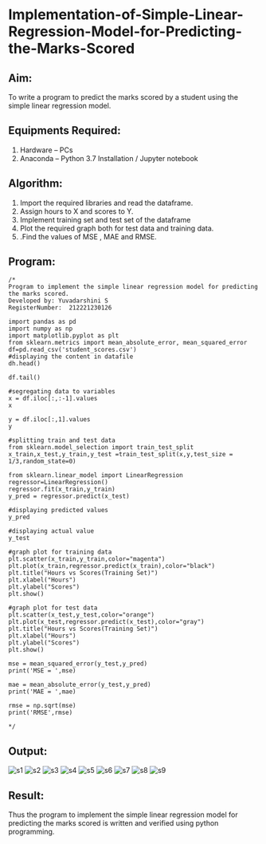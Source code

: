 # Implementation-of-Simple-Linear-Regression-Model-for-Predicting-the-Marks-Scored

## Aim:
To write a program to predict the marks scored by a student using the simple linear regression model.

## Equipments Required:
1. Hardware – PCs
2. Anaconda – Python 3.7 Installation / Jupyter notebook

## Algorithm:
1. Import the required libraries and read the dataframe.
2. Assign hours to X and scores to Y.
3. Implement training set and test set of the dataframe
4. Plot the required graph both for test data and training data.
5. .Find the values of MSE , MAE and RMSE.

## Program:
```
/*
Program to implement the simple linear regression model for predicting the marks scored.
Developed by: Yuvadarshini S
RegisterNumber:  212221230126

import pandas as pd
import numpy as np
import matplotlib.pyplot as plt
from sklearn.metrics import mean_absolute_error, mean_squared_error
df=pd.read_csv('student_scores.csv')
#displaying the content in datafile
dh.head()

df.tail()

#segregating data to variables
x = df.iloc[:,:-1].values
x

y = df.iloc[:,1].values
y

#splitting train and test data
from sklearn.model_selection import train_test_split
x_train,x_test,y_train,y_test =train_test_split(x,y,test_size = 1/3,random_state=0)

from sklearn.linear_model import LinearRegression
regressor=LinearRegression()
regressor.fit(x_train,y_train)
y_pred = regressor.predict(x_test)

#displaying predicted values
y_pred

#displaying actual value
y_test

#graph plot for training data
plt.scatter(x_train,y_train,color="magenta")
plt.plot(x_train,regressor.predict(x_train),color="black")
plt.title("Hours vs Scores(Training Set)")
plt.xlabel("Hours")
plt.ylabel("Scores")
plt.show()

#graph plot for test data 
plt.scatter(x_test,y_test,color="orange") 
plt.plot(x_test,regressor.predict(x_test),color="gray") 
plt.title("Hours vs Scores(Training Set)") 
plt.xlabel("Hours") 
plt.ylabel("Scores") 
plt.show()

mse = mean_squared_error(y_test,y_pred) 
print('MSE = ',mse) 

mae = mean_absolute_error(y_test,y_pred) 
print('MAE = ',mae) 

rmse = np.sqrt(mse) 
print('RMSE',rmse)

*/
```

## Output:
![s1](https://user-images.githubusercontent.com/93482485/228900151-c14c3a85-8fdf-4e71-8373-dd1a993cbe15.jpg)
![s2](https://user-images.githubusercontent.com/93482485/228900278-2d8fe404-e60c-4052-8296-8252e8009617.jpg)
![s3](https://user-images.githubusercontent.com/93482485/228900295-2ff58552-36cf-4d40-9d44-62eb42f5dce6.jpg)
![s4](https://user-images.githubusercontent.com/93482485/228900323-37c9506b-6c1d-460e-afa4-20149a6b32fa.jpg)
![s5](https://user-images.githubusercontent.com/93482485/228900355-797a71a6-9abf-48f6-8ddb-d4b87546ece2.jpg)
![s6](https://user-images.githubusercontent.com/93482485/228900383-9f7eab1e-d983-4172-bcfe-fb7122b691c4.jpg)
![s7](https://user-images.githubusercontent.com/93482485/228900423-f959fe5f-9417-4674-bdc7-8900aac9753c.jpg)
![s8](https://user-images.githubusercontent.com/93482485/228900458-41836277-ba92-4e86-8d77-01f95d5b7c1c.jpg)
![s9](https://user-images.githubusercontent.com/93482485/228900486-25d7de5b-25d8-4ca7-a4ed-5633db0a5b75.jpg)



## Result:
Thus the program to implement the simple linear regression model for predicting the marks scored is written and verified using python programming.

